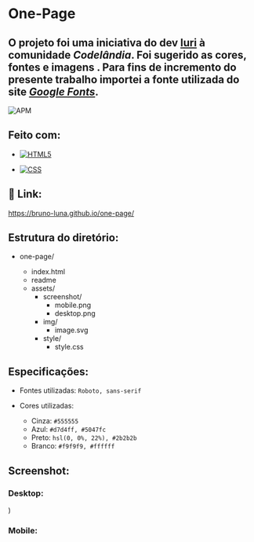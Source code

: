 # **One-Page**

## O projeto foi uma iniciativa do dev [**Iuri**](https://github.com/iuricode) à comunidade *Codelândia*. Foi sugerido as cores, fontes e imagens . Para fins de incremento do presente trabalho importei a fonte utilizada do site [*Google Fonts*](https://fonts.google.com/).



![APM](https://camo.githubusercontent.com/2b5be4f21ba05bac285e81a1a1f11036ee50ca3bb9b2b7b00a3cd1cf0589b2fc/68747470733a2f2f696d672e736869656c64732e696f2f61706d2f6c2f76696d2d6d6f64653f636f6c6f723d626c7565)

## Feito com:

- [![HTML5](https://camo.githubusercontent.com/3fd58db04ae96181db91ff9cee08bca4ca6db9db8dd38f2063f26781eaeb67e4/68747470733a2f2f696d672e736869656c64732e696f2f62616467652f2d48544d4c352d3030303030303f7374796c653d666c6174266c6f676f3d68746d6c35)](https://camo.githubusercontent.com/3fd58db04ae96181db91ff9cee08bca4ca6db9db8dd38f2063f26781eaeb67e4/68747470733a2f2f696d672e736869656c64732e696f2f62616467652f2d48544d4c352d3030303030303f7374796c653d666c6174266c6f676f3d68746d6c35)

- [![CSS](https://camo.githubusercontent.com/d738d76484d50c8345c2d01e39364b707285bc7936140858e7909dfe6424efb2/68747470733a2f2f696d672e736869656c64732e696f2f62616467652f2d4353532d3035313232413f7374796c653d666c6174266c6f676f3d43535333266c6f676f436f6c6f723d313537324236)](https://camo.githubusercontent.com/d738d76484d50c8345c2d01e39364b707285bc7936140858e7909dfe6424efb2/68747470733a2f2f696d672e736869656c64732e696f2f62616467652f2d4353532d3035313232413f7374796c653d666c6174266c6f676f3d43535333266c6f676f436f6c6f723d313537324236)

  

  


## :tada:  Link:

https://bruno-luna.github.io/one-page/

## Estrutura do diretório:

- one-page/

  - index.html
  - readme
  - assets/
    - screenshot/
      - mobile.png
      - desktop.png
    - img/
      - image.svg
    - style/
      - style.css
  
  

## Especificações:

- Fontes utilizadas: `Roboto, sans-serif` 

- Cores utilizadas:  

  - Cinza: `#555555`
  - Azul: `#d7d4ff, #5047fc`
  - Preto: `hsl(0, 0%, 22%), #2b2b2b`
  - Branco: `#f9f9f9, #ffffff`

  


## Screenshot: 

### Desktop:

![]())

### Mobile:

![]()